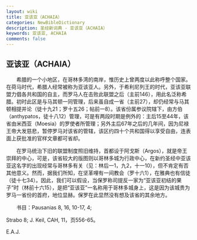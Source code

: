 ```yaml
---
layout: wiki
title: 亚该亚（ACHAIA）
categories: NewBibleDictionary
description: 圣经新词典 - 亚该亚（ACHAIA）
keywords: 亚该亚, ACHAIA
comments: false
---
```


## 亚该亚（ACHAIA）

　　希腊的一个小地区，在哥林多湾的南岸，惟历史上曾两度以此称呼整个国家。在荷马时代，希腊人经常被称为亚该亚人。另外，于希利尼列王的时代，亚该亚联盟力倡各共和国的自主，而罗马人在击败此联盟之后（主前146），用此名泛称希腊。初时此区是与马其顿一同管理，后来虽自成一省（主前27），却仍经常与马其顿相提并论（徒十九21；罗十五26；帖前一8）。该省份属参议院辖下，由方伯（anthypatos，徒十八12）管理，可是有两段时期是例外的：主后15至44年，该省由米西亚（Moesia）的罗使者所管理；另外主后67年之后的几年间，因为尼禄王帝大发慈悲，暂停罗马对该省的管辖，该区约四十个共和国得以享受自由，连表面上获批准的官样文章都可省却。

　　在罗马统治下旧的联盟制度照旧维持，首都设于阿戈斯（Argos），就是帝王崇拜的中心，可是，该省较大的版图则以哥林多城为行政中心，在新约圣经中亚该亚这名字的出现经常与哥林多有关（见：林后一1，九2，十一10），但不肯定有否其他意义。然而，据我们所知，在坚革哩有一间教会（罗十六1），在雅典也有信徒（徒十七34）。因此，我们可以假设，当保罗称司提反一家为“亚该亚初结的果子”时（林前十六15），是把“亚该亚”一名称用于哥林多城身上，这是因为该城贵为罗马一省份的首府，地位显赫。保罗在此显然没有想及该省的其余地方。

　　书目：Pausanias 8, 16, 10-17, 4;

Strabo 8; J. Keil, CAH, 11，页556-65。

E.A.J.








